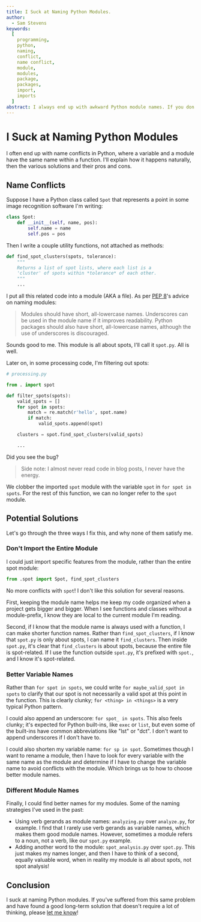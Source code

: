 ```yaml
---
title: I Suck at Naming Python Modules.
author:
  - Sam Stevens
keywords:
  [
    programming,
    python,
    naming,
    conflict,
    name conflict,
    module,
    modules,
    package,
    packages,
    import,
    imports
  ]
abstract: I always end up with awkward Python module names. If you don't, you should too.
---
```


# I Suck at Naming Python Modules

I often end up with name conflicts in Python, where a variable and a module have the same name within a function. I'll explain how it happens naturally, then the various solutions and their pros and cons.

## Name Conflicts

Suppose I have a Python class called `Spot` that represents a point in some image recognition software I'm writing:

```python
class Spot:
    def __init__(self, name, pos):
        self.name = name
        self.pos = pos
```

Then I write a couple utility functions, not attached as methods:

```python
def find_spot_clusters(spots, tolerance):
    """
    Returns a list of spot lists, where each list is a 
    'cluster' of spots within *tolerance* of each other.
    """
    ...
```

I put all this related code into a module (AKA a file). As per [PEP 8](https://www.python.org/dev/peps/pep-0008/#package-and-module-names)'s advice on naming modules:

> Modules should have short, all-lowercase names. Underscores can be used in the module name if it improves readability. Python packages should also have short, all-lowercase names, although the use of underscores is discouraged.

Sounds good to me. This module is all about spots, I'll call it `spot.py`. All is well. 

Later on, in some processing code, I'm filtering out spots:

```python
# processing.py

from . import spot

def filter_spots(spots):
    valid_spots = []
    for spot in spots:
        match = re.match(r'hello', spot.name)
        if match:
            valid_spots.append(spot)

    clusters = spot.find_spot_clusters(valid_spots)

    ...
```

Did you see the bug?

> Side note: I almost never read code in blog posts, I never have the energy.

We clobber the imported `spot` module with the variable `spot` in `for spot in spots`. For the rest of this function, we can no longer refer to the `spot` module.

## Potential Solutions

Let's go through the three ways I fix this, and why none of them satisfy me.

### Don't Import the Entire Module

I could just import specific features from the module, rather than the entire spot module:

```python
from .spot import Spot, find_spot_clusters
```

No more conflicts with `spot`! I don't like this solution for several reasons. 

First, keeping the module name helps me keep my code organized when a project gets bigger and bigger. When I see functions and classes without a module-prefix, I know they are local to the current module I'm reading.

Second, if I know that the module name is always used with a function, I can make shorter function names. Rather than `find_spot_clusters`, if I know that `spot.py` is only about spots, I can name it `find_clusters`. Then inside `spot.py`, it's clear that `find_clusters` is about spots, because the entire file is spot-related.
If I use the function outside `spot.py`, it's prefixed with `spot.`, and I know it's spot-related.

### Better Variable Names

Rather than `for spot in spots`, we could write `for maybe_valid_spot in spots` to clarify that our spot is not necessarily a valid spot at this point in the function. This is clearly clunky; `for <thing> in <things>` is a very typical Python pattern. 

I could also append an underscore: `for spot_ in spots`. This also feels clunky; it's expected for Python built-ins, like `exec` or `list`, but even some of the built-ins have common abbreviations like "lst" or "dct". I don't want to append underscores if I don't have to.

I could also shorten my variable name: `for sp in spot`. Sometimes though I want to rename a module, then I have to look for every variable with the same name as the module and determine if I have to change the variable name to avoid conflicts with the module. Which brings us to how to choose better module names.

### Different Module Names

Finally, I could find better names for my modules. Some of the naming strategies I've used in the past:

- Using verb gerands as module names: `analyzing.py` over `analyze.py`, for example. I find that I rarely use verb gerands as variable names, which makes them good module names. However, sometimes a module refers to a noun, not a verb, like our `spot.py` example.  
- Adding another word to the module: `spot_analysis.py` over `spot.py`. This just makes my names longer, and then I have to think of a second, equally valuable word, when in reality my module is all about spots, not spot analysis!

## Conclusion

I suck at naming Python modules. If you've suffered from this same problem and have found a good long-term solution that doesn't require a lot of thinking, please [let me know](mailto:samuel.robert.stevens@gmail.com)!
